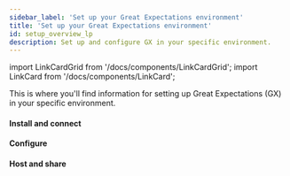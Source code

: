 ```yaml
---
sidebar_label: 'Set up your Great Expectations environment'
title: 'Set up your Great Expectations environment'
id: setup_overview_lp
description: Set up and configure GX in your specific environment.
---
```


import LinkCardGrid from '/docs/components/LinkCardGrid';
import LinkCard from '/docs/components/LinkCard';

<p class="DocItem__header-description">This is where you'll find information for setting up Great Expectations (GX) in your specific environment.</p>

#### Install and connect

<LinkCardGrid>
  <LinkCard topIcon label="GX installation and configuration workflow" description="Learn more about the GX installation and configuration process" href="/docs/guides/setup/setup_overview" icon="/img/workflow_icon.svg" />
  <LinkCard topIcon label="Install GX" description="Install and configure GX" href="/docs/guides/setup/installation/install_gx" icon="/img/install_icon.svg" />
  <LinkCard topIcon label="Connect to a Source Data System" description="Configure the dependencies necessary to access Source Data stored on databases" href="/docs/guides/setup/optional_dependencies/cloud/connect_gx_source_data_system" icon="/img/connect_icon.svg" />
</LinkCardGrid>

#### Configure

<LinkCardGrid>
  <LinkCard topIcon label="Configure Data Contexts" description="Instantiate and convert a Data Context" href="/docs/guides/setup/configure_data_contexts_lp" icon="/img/configure_icon.svg"  />
  <LinkCard topIcon label="Configure Expectation Stores" description="Configure a store for your Expectations" href="/docs/guides/setup/configuring_metadata_stores/configure_expectation_stores" icon="/img/configure_icon.svg" />
  <LinkCard topIcon label="Configure Validation Result Stores" description="Configure a store for your Validation Results" href="/docs/guides/setup/configuring_metadata_stores/configure_result_stores" icon="/img/configure_icon.svg" />
  <LinkCard topIcon label="Configure a MetricStore" description="Configure a store for Metrics computed during Validation" href="/docs/guides/setup/configuring_metadata_stores/how_to_configure_a_metricsstore" icon="/img/configure_icon.svg" />
</LinkCardGrid>

#### Host and share

<LinkCardGrid>
  <LinkCard topIcon label="Host and share Data Docs" description="Host and share Data Docs stored on a filesystem or a Source Data System" href="/docs/guides/setup/configuring_data_docs/host_and_share_data_docs" icon="/img/host_and_share_icon.svg"  />
</LinkCardGrid>
